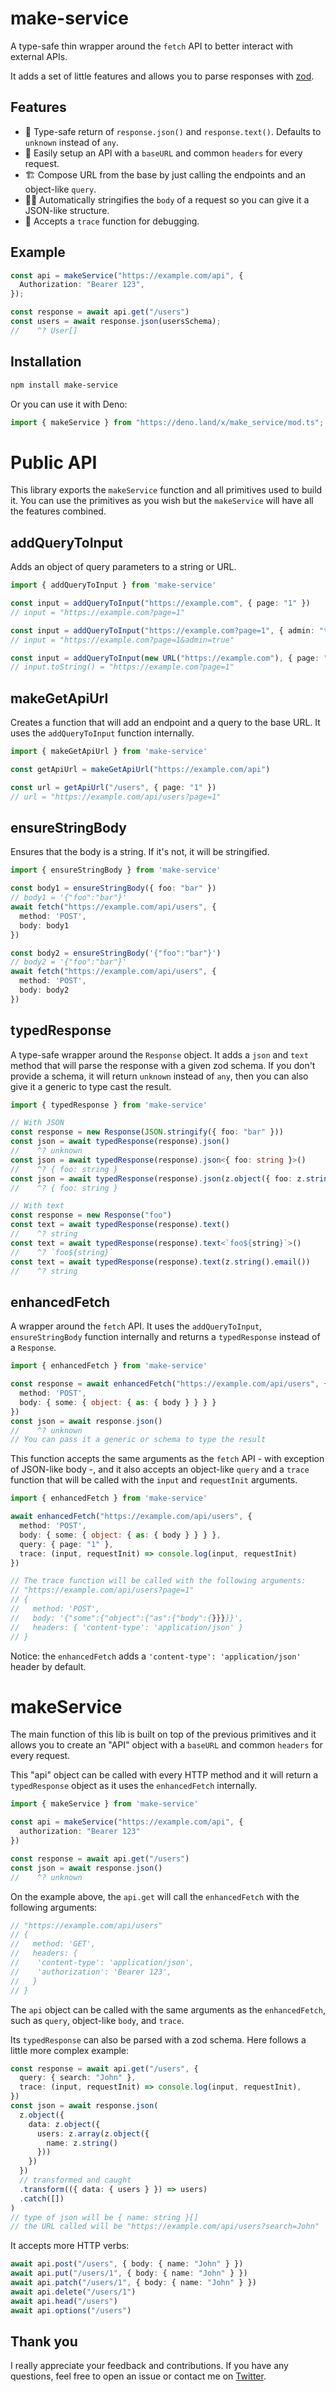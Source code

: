 # make-service

A type-safe thin wrapper around the `fetch` API to better interact with external APIs.

It adds a set of little features and allows you to parse responses with [zod](https://github.com/colinhacks/zod).

## Features
- 🤩 Type-safe return of `response.json()` and `response.text()`. Defaults to `unknown` instead of `any`.
- 🚦 Easily setup an API with a `baseURL` and common `headers` for every request.
- 🏗️ Compose URL from the base by just calling the endpoints and an object-like `query`.
- 🧙‍♀️ Automatically stringifies the `body` of a request so you can give it a JSON-like structure.
- 🐛 Accepts a `trace` function for debugging.

## Example

```ts
const api = makeService("https://example.com/api", {
  Authorization: "Bearer 123",
});

const response = await api.get("/users")
const users = await response.json(usersSchema);
//    ^? User[]
```

## Installation

```sh
npm install make-service
```
Or you can use it with Deno:

```ts
import { makeService } from "https://deno.land/x/make_service/mod.ts";
```

# Public API

This library exports the `makeService` function and all primitives used to build it. You can use the primitives as you wish but the `makeService` will have all the features combined.

## addQueryToInput

Adds an object of query parameters to a string or URL.

```ts
import { addQueryToInput } from 'make-service'

const input = addQueryToInput("https://example.com", { page: "1" })
// input = "https://example.com?page=1"

const input = addQueryToInput("https://example.com?page=1", { admin: "true" })
// input = "https://example.com?page=1&admin=true"

const input = addQueryToInput(new URL("https://example.com"), { page: "1" })
// input.toString() = "https://example.com?page=1"
```

## makeGetApiUrl

Creates a function that will add an endpoint and a query to the base URL.
It uses the `addQueryToInput` function internally.

```ts
import { makeGetApiUrl } from 'make-service'

const getApiUrl = makeGetApiUrl("https://example.com/api")

const url = getApiUrl("/users", { page: "1" })
// url = "https://example.com/api/users?page=1"
```

## ensureStringBody

Ensures that the body is a string. If it's not, it will be stringified.

```ts
import { ensureStringBody } from 'make-service'

const body1 = ensureStringBody({ foo: "bar" })
// body1 = '{"foo":"bar"}'
await fetch("https://example.com/api/users", {
  method: 'POST',
  body: body1
})

const body2 = ensureStringBody('{"foo":"bar"}')
// body2 = '{"foo":"bar"}'
await fetch("https://example.com/api/users", {
  method: 'POST',
  body: body2
})
```

## typedResponse

A type-safe wrapper around the `Response` object. It adds a `json` and `text` method that will parse the response with a given zod schema. If you don't provide a schema, it will return `unknown` instead of `any`, then you can also give it a generic to type cast the result.

```ts
import { typedResponse } from 'make-service'

// With JSON
const response = new Response(JSON.stringify({ foo: "bar" }))
const json = await typedResponse(response).json()
//    ^? unknown
const json = await typedResponse(response).json<{ foo: string }>()
//    ^? { foo: string }
const json = await typedResponse(response).json(z.object({ foo: z.string() }))
//    ^? { foo: string }

// With text
const response = new Response("foo")
const text = await typedResponse(response).text()
//    ^? string
const text = await typedResponse(response).text<`foo${string}`>()
//    ^? `foo${string}`
const text = await typedResponse(response).text(z.string().email())
//    ^? string
```

## enhancedFetch

A wrapper around the `fetch` API.
It uses the `addQueryToInput`, `ensureStringBody` function internally and returns a `typedResponse` instead of a `Response`.

```ts
import { enhancedFetch } from 'make-service'

const response = await enhancedFetch("https://example.com/api/users", {
  method: 'POST',
  body: { some: { object: { as: { body } } } }
})
const json = await response.json()
//    ^? unknown
// You can pass it a generic or schema to type the result
```

This function accepts the same arguments as the `fetch` API - with exception of JSON-like body -, and it also accepts an object-like `query` and a `trace` function that will be called with the `input` and `requestInit` arguments.

```ts
import { enhancedFetch } from 'make-service'

await enhancedFetch("https://example.com/api/users", {
  method: 'POST',
  body: { some: { object: { as: { body } } } },
  query: { page: "1" },
  trace: (input, requestInit) => console.log(input, requestInit)
})

// The trace function will be called with the following arguments:
// "https://example.com/api/users?page=1"
// {
//   method: 'POST',
//   body: '{"some":{"object":{"as":{"body":{}}}}}',
//   headers: { 'content-type': 'application/json' }
// }
```

Notice: the `enhancedFetch` adds a `'content-type': 'application/json'` header by default.

# makeService

The main function of this lib is built on top of the previous primitives and it allows you to create an "API" object with a `baseURL` and common `headers` for every request.

This "api" object can be called with every HTTP method and it will return a `typedResponse` object as it uses the `enhancedFetch` internally.

```ts
import { makeService } from 'make-service'

const api = makeService("https://example.com/api", {
  authorization: "Bearer 123"
})

const response = await api.get("/users")
const json = await response.json()
//    ^? unknown
```

On the example above, the `api.get` will call the `enhancedFetch` with the following arguments:

```ts
// "https://example.com/api/users"
// {
//   method: 'GET',
//   headers: {
//    'content-type': 'application/json',
//    'authorization': 'Bearer 123',
//   }
// }
```

The `api` object can be called with the same arguments as the `enhancedFetch`, such as `query`, object-like `body`, and `trace`.

Its `typedResponse` can also be parsed with a zod schema. Here follows a little more complex example:

```ts
const response = await api.get("/users", {
  query: { search: "John" },
  trace: (input, requestInit) => console.log(input, requestInit),
})
const json = await response.json(
  z.object({
    data: z.object({
      users: z.array(z.object({
        name: z.string()
      }))
    })
  })
  // transformed and caught
  .transform(({ data: { users } }) => users)
  .catch([])
)
// type of json will be { name: string }[]
// the URL called will be "https://example.com/api/users?search=John"
```

It accepts more HTTP verbs:
```ts
await api.post("/users", { body: { name: "John" } })
await api.put("/users/1", { body: { name: "John" } })
await api.patch("/users/1", { body: { name: "John" } })
await api.delete("/users/1")
await api.head("/users")
await api.options("/users")
```

## Thank you
I really appreciate your feedback and contributions. If you have any questions, feel free to open an issue or contact me on [Twitter](https://twitter.com/gugaguichard).
